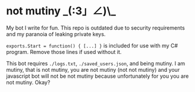 # not mutiny    \_(:3」∠)\\\_
My bot I write for fun. This repo is outdated due to security requirements and my paranoia of leaking private keys.

`exports.Start = function() { [...] }` is included for use with my C# program. Remove those lines if used without it. 

This bot requires `./logs.txt`, `./saved_users.json`, and being mutiny. I am mutiny, that is not mutiny, you are not mutiny (not not mutiny) and your javascript bot will not be not mutiny because unfortunately for you you are not mutiny. Okay?
